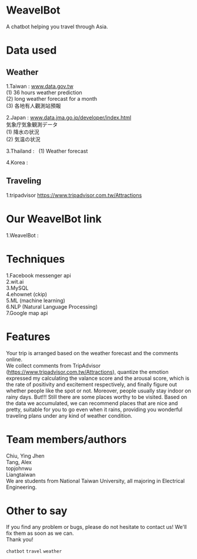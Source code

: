 # WeavelBot
A chatbot helping you travel through Asia.

# Data used
## Weather
1.Taiwan : www.data.gov.tw    
(1) 36 hours weather prediction   
(2) long weather forecast for a month    
(3) 各地有人觀測站預報   

2.Japan : www.data.jma.go.jp/developer/index.html   
気象庁気象観測データ  
(1) 降水の状況  
(2) 気温の状況  

3.Thailand :  
(1) Weather forecast

4.Korea :  

## Traveling
1.tripadvisor  https://www.tripadvisor.com.tw/Attractions

# Our WeavelBot link
1.WeavelBot : 

# Techniques
1.Facebook messenger api   
2.wit.ai   
3.MySQL   
4.ehownet (ckip)   
5.ML (machine learning)   
6.NLP (Natural Language Processing)   
7.Google map api   

# Features
Your trip is arranged based on the weather forecast and the comments online.   
We collect comments from TripAdvisor (https://www.tripadvisor.com.tw/Attractions), quantize the emotion expressed my calculating the valance score and the arousal score, which is the rate of positivity and excitement respectively, and finally figure out whether people like the spot or not.
Moreover, people usually stay indoor on rainy days. But!!! Still there are some places worthy to be visited. Based on the data we accumulated, we can recommend places that are nice and pretty, suitable for you to go even when it rains, providing you wonderful traveling plans under any kind of weather condition.   

# Team members/authors 
  Chiu, Ying Jhen  
  Tang, Alex  
  topjohnwu  
  Liangtaiwan   
We are students from National Taiwan University, all majoring in Electrical Engineering. 

# Other to say
If you find any problem or bugs, please do not hesitate to contact us!
We'll fix them as soon as we can.   
Thank you!   

`chatbot` `travel` `weather`   

